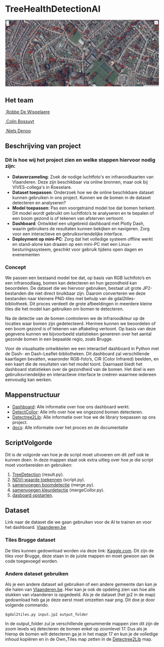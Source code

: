 # TreeHealthDetectionAI

![fotoWebpagina](./img/affiche.png)

## Het team

[<img src="https://github.com/RobbeDeW.png" alt="" width="25" style="margin-bottom:-6px;"> Robbe De Wispelaere](https://github.com/RobbeDeW)

[<img src="https://github.com/BossuytC.png" alt="" width="25" style="margin-bottom:-6px;"> Colin Bossuyt](https://github.com/BossuytC)

[<img src="https://github.com/NielsDenoo.png" alt="" width="25" style="margin-bottom:-6px;"> Niels Denoo](https://github.com/NielsDenoo)

## Beschrijving van project

### Dit is hoe wij het project zien en welke stappen hiervoor nodig zijn:

- **Dataverzameling**: Zoek de nodige luchtfoto's en infraroodkaarten van Vlaanderen. Deze zijn beschikbaar via online bronnen, maar ook bij VIVES-collega's in Roeselare.
- **Dataset toepassen**: Onderzoek hoe we de online beschikbare dataset kunnen gebruiken in ons project. Kunnen we de bomen in de dataset detecteren en analyseren?
- **Model toepassen**: Pas een voorgetraind model toe dat bomen herkent. Dit model wordt gebruikt om luchtfoto’s te analyseren en te bepalen of een boom gezond is of tekenen van afsterven vertoont.
- **Dashboard**: Ontwikkel een uitgebreid dashboard met Plotly Dash, waarin gebruikers de resultaten kunnen bekijken en navigeren. Zorg voor een interactieve en gebruiksvriendelijke interface.
- **Deployment op mini-PC**: Zorg dat het volledige systeem offline werkt en stand-alone kan draaien op een mini-PC met een Linux-besturingssysteem, geschikt voor gebruik tijdens open dagen en evenementen

### Concept

We passen een bestaand model toe dat, op basis van RGB luchtfoto’s en een infraroodlaag, bomen kan detecteren en hun gezondheid kan beoordelen. De dataset die we hiervoor gebruiken, bestaat uit grote JP2-bestanden die niet direct bruikbaar zijn. Daarom converteren we deze bestanden naar kleinere PNG-tiles met behulp van de gdal2tiles-bibliotheek. Dit proces verdeelt de grote afbeeldingen in meerdere kleine tiles die het model kan gebruiken om bomen te detecteren.

Na de detectie van de bomen controleren we de infraroodkleur op de locaties waar bomen zijn gedetecteerd. Hiermee kunnen we beoordelen of een boom gezond is of tekenen van aftakeling vertoont. Op basis van deze gegevens kunnen we bijvoorbeeld statistieken genereren over het aantal gezonde bomen in een bepaalde regio, zoals Brugge.

Voor de visualisatie ontwikkelen we een interactief dashboard in Python met de Dash- en Dash-Leaflet-bibliotheken. Dit dashboard zal verschillende kaartlagen bevatten, waaronder RGB-foto’s, CIR (Color Infrared) beelden, en een kaart die de resultaten van het model toont. Daarnaast biedt het dashboard statistieken over de gezondheid van de bomen. Het doel is een gebruiksvriendelijke en interactieve interface te creëren waarmee iedereen eenvoudig kan werken.

## Mappenstructuur
- [Dashboard](Dashboard/): Alle informatie over hoe ons dashboard werkt. 
- [DetectCollor](DetectCollor/): Alle info over hoe we ongezond bomen detecteren.
- [Detectree2Lib](Detectree2Lib/): Alle informatie over hoe we de library toepassen op ons project. 
- [docs](docs/): Alle informatie over het proces en de documentatie

## ScriptVolgorde

Dit is de volgorde van hoe je de script moet uitvoeren om dit zelf ook te kunnen doen. In deze mappen staat ook extra uitleg over hoe je die script moet voorbereiden en gebruiken:

1) [TreeDetection](./Detectree2Lib/) (result.py).
2) [NDVI-waarde toekennen](./DetectCollor/) (script.py).
3) [samenvoegen boomdetectie](./Dashboard/) (merge.py).
4) [samenvoegen kleurdetectie](./Dashboard/) (mergeCollor.py).
5) [dasboard opstarten](./Dashboard/).

## Dataset

Link naar de dataset die we gaan gebruiken voor de AI te trainen en voor het dashboard.
[Vlaanderen.be](https://download.vlaanderen.be/product/9531)

### Tiles Brugge dataset

De tiles kunnen gedownload worden via deze link: [Kaggle.com](https://www.kaggle.com/datasets/robbedewispelaere/treedetection). Dit zijn de tiles voor Brugge, deze staan in de juiste mappen en moet gewoon aan de code toegevoegd worden.

### Andere dataset gebruiken

Als je een andere dataset wil gebruiken of een andere gemeente dan kan je die halen van [Vlaanderen.be](https://download.vlaanderen.be/product/9531). Hier kan je ook de opdeling zien van hoe alle stukken van vlaanderen is opgedeeld. Als je de dataset (het jp2 in de map) gedownload heb ga je deze eerst moet omzetten naar png. Dit doe je door volgende commando.

```
$gdal2tiles.py input.jp2 output_folder
```
In de output_folder zul je verschillende genummerde mappen zien dit zijn de zoom levels wij detecteren de bomen enkel op zoomlevel 17. Dus als je hierop de bomen wilt detecteren ga je in het mapje 17 en kun je de volledige inhoud kopiëren en in de Own_Tiles map zetten in de [Detectree2Lib](./Detectree2Lib/) map.